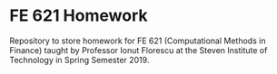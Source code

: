 # FE 621 Homework

Repository to store homework for FE 621 (Computational Methods in Finance) taught by Professor Ionut Florescu at the Steven Institute of Technology in Spring Semester 2019.
